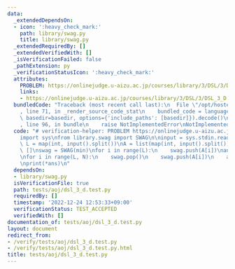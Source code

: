 ```yaml
---
data:
  _extendedDependsOn:
  - icon: ':heavy_check_mark:'
    path: library/swag.py
    title: library/swag.py
  _extendedRequiredBy: []
  _extendedVerifiedWith: []
  _isVerificationFailed: false
  _pathExtension: py
  _verificationStatusIcon: ':heavy_check_mark:'
  attributes:
    PROBLEM: https://onlinejudge.u-aizu.ac.jp/courses/library/3/DSL/3/DSL_3_D
    links:
    - https://onlinejudge.u-aizu.ac.jp/courses/library/3/DSL/3/DSL_3_D
  bundledCode: "Traceback (most recent call last):\n  File \"/opt/hostedtoolcache/PyPy/3.7.13/x64/site-packages/onlinejudge_verify/documentation/build.py\"\
    , line 71, in _render_source_code_stat\n    bundled_code = language.bundle(stat.path,\
    \ basedir=basedir, options={'include_paths': [basedir]}).decode()\n  File \"/opt/hostedtoolcache/PyPy/3.7.13/x64/site-packages/onlinejudge_verify/languages/python.py\"\
    , line 96, in bundle\n    raise NotImplementedError\nNotImplementedError\n"
  code: "# verification-helper: PROBLEM https://onlinejudge.u-aizu.ac.jp/courses/library/3/DSL/3/DSL_3_D\n\
    import sys\nfrom library.swag import SWAG\n\ninput = sys.stdin.readline\n\nN,\
    \ L = map(int, input().split())\nA = list(map(int, input().split()))\n\nans =\
    \ []\nswag = SWAG(min)\nfor i in range(L):\n    swag.push(A[i])\nans.append(swag.fold())\n\
    \nfor i in range(L, N):\n    swag.pop()\n    swag.push(A[i])\n    ans.append(swag.fold())\n\
    \nprint(*ans)\n"
  dependsOn:
  - library/swag.py
  isVerificationFile: true
  path: tests/aoj/dsl_3_d.test.py
  requiredBy: []
  timestamp: '2022-12-24 12:53:33+09:00'
  verificationStatus: TEST_ACCEPTED
  verifiedWith: []
documentation_of: tests/aoj/dsl_3_d.test.py
layout: document
redirect_from:
- /verify/tests/aoj/dsl_3_d.test.py
- /verify/tests/aoj/dsl_3_d.test.py.html
title: tests/aoj/dsl_3_d.test.py
---
```

